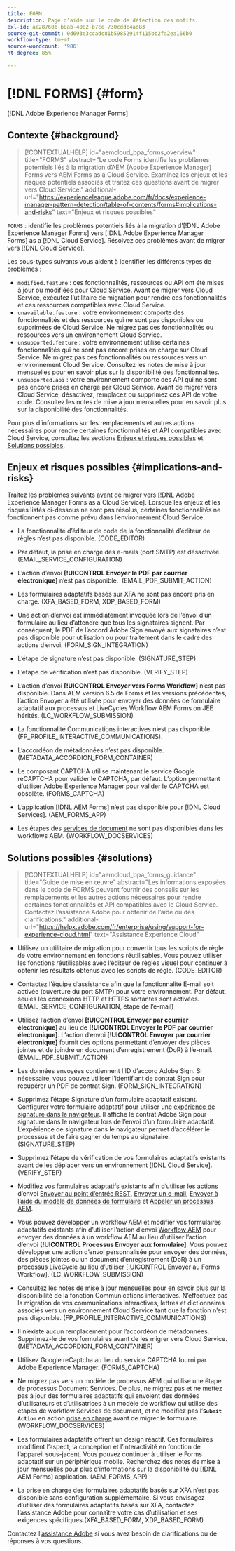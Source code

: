 ```yaml
---
title: FORM
description: Page d’aide sur le code de détection des motifs.
exl-id: ac28760b-b0ab-4082-b7ce-730cddc4ad83
source-git-commit: 0d693e3ccadc81b59852914f115bb2fa2ea166b0
workflow-type: tm+mt
source-wordcount: '986'
ht-degree: 85%

---
```


# [!DNL FORMS] {#form}

[!DNL Adobe Experience Manager Forms]

## Contexte {#background}

>[!CONTEXTUALHELP]
>id="aemcloud_bpa_forms_overview"
>title="FORMS"
>abstract="Le code Forms identifie les problèmes potentiels liés à la migration d’AEM (Adobe Experience Manager) Forms vers AEM Forms as a Cloud Service. Examinez les enjeux et les risques potentiels associés et traitez ces questions avant de migrer vers Cloud Service."
>additional-url="https://experienceleague.adobe.com/fr/docs/experience-manager-pattern-detection/table-of-contents/forms#implications-and-risks" text="Enjeux et risques possibles"

`FORMS` : identifie les problèmes potentiels liés à la migration d’[!DNL Adobe Experience Manager Forms] vers [!DNL Adobe Experience Manager Forms] as a [!DNL Cloud Service]. Résolvez ces problèmes avant de migrer vers [!DNL Cloud Service].

Les sous-types suivants vous aident à identifier les différents types de problèmes :

* `modified.feature` : ces fonctionnalités, ressources ou API ont été mises à jour ou modifiées pour Cloud Service. Avant de migrer vers Cloud Service, exécutez l’utilitaire de migration pour rendre ces fonctionnalités et ces ressources compatibles avec Cloud Service.
* `unavailable.feature` : votre environnement comporte des fonctionnalités et des ressources qui ne sont pas disponibles ou supprimées de Cloud Service. Ne migrez pas ces fonctionnalités ou ressources vers un environnement Cloud Service.
* `unsupported.feature` : votre environnement utilise certaines fonctionnalités qui ne sont pas encore prises en charge sur Cloud Service. Ne migrez pas ces fonctionnalités ou ressources vers un environnement Cloud Service. Consultez les notes de mise à jour mensuelles pour en savoir plus sur la disponibilité des fonctionnalités.
* `unsupported.api` : votre environnement comporte des API qui ne sont pas encore prises en charge par Cloud Service. Avant de migrer vers Cloud Service, désactivez, remplacez ou supprimez ces API de votre code. Consultez les notes de mise à jour mensuelles pour en savoir plus sur la disponibilité des fonctionnalités.

Pour plus d’informations sur les remplacements et autres actions nécessaires pour rendre certaines fonctionnalités et API compatibles avec Cloud Service, consultez les sections [Enjeux et risques possibles](#implications-and-risks) et [Solutions possibles](#solutions).

## Enjeux et risques possibles {#implications-and-risks}

Traitez les problèmes suivants avant de migrer vers [!DNL Adobe Experience Manager Forms as a Cloud Service]. Lorsque les enjeux et les risques listés ci-dessous ne sont pas résolus, certaines fonctionnalités ne fonctionnent pas comme prévu dans l’environnement Cloud Service.

* La fonctionnalité d’éditeur de code de la fonctionnalité d’éditeur de règles n’est pas disponible. (CODE_EDITOR)

* Par défaut, la prise en charge des e-mails (port SMTP) est désactivée. (EMAIL_SERVICE_CONFIGURATION)

* L’action d’envoi **[!UICONTROL Envoyer le PDF par courrier électronique]** n’est pas disponible.  (EMAIL_PDF_SUBMIT_ACTION)

* Les formulaires adaptatifs basés sur XFA ne sont pas encore pris en charge. (XFA_BASED_FORM, XDP_BASED_FORM)

* Une action d’envoi est immédiatement invoquée lors de l’envoi d’un formulaire au lieu d’attendre que tous les signataires signent. Par conséquent, le PDF de l’accord Adobe Sign envoyé aux signataires n’est pas disponible pour utilisation ou pour traitement dans le cadre des actions d’envoi. (FORM_SIGN_INTEGRATION)

* L’étape de signature n’est pas disponible. (SIGNATURE_STEP)

* L’étape de vérification n’est pas disponible. (VERIFY_STEP)

* L’action d’envoi **[!UICONTROL Envoyer vers Forms Workflow]** n’est pas disponible. Dans AEM version 6.5 de Forms et les versions précédentes, l’action Envoyer a été utilisée pour envoyer des données de formulaire adaptatif aux processus et LiveCycles Workflow AEM Forms on JEE hérités. (LC_WORKFLOW_SUBMISSION)

* La fonctionnalité Communications interactives n’est pas disponible. (FP_PROFILE_INTERACTIVE_COMMUNICATIONS).

* L’accordéon de métadonnées n’est pas disponible. (METADATA_ACCORDION_FORM_CONTAINER)

* Le composant CAPTCHA utilise maintenant le service Google reCAPTCHA pour valider le CAPTCHA, par défaut. L’option permettant d’utiliser Adobe Experience Manager pour valider le CAPTCHA est obsolète. (FORMS_CAPTCHA)

* L’application [!DNL AEM Forms] n’est pas disponible pour [!DNL Cloud Services]. (AEM_FORMS_APP)

* Les étapes des [services de document](https://experienceleague.adobe.com/fr/docs/experience-manager-65/content/forms/install-aem-forms/osgi-installation/install-configure-document-services#deployment-topology) ne sont pas disponibles dans les workflows AEM. (WORKFLOW_DOCSERVICES)

## Solutions possibles {#solutions}

>[!CONTEXTUALHELP]
>id="aemcloud_bpa_forms_guidance"
>title="Guide de mise en œuvre"
>abstract="Les informations exposées dans le code de FORMS peuvent fournir des conseils sur les remplacements et les autres actions nécessaires pour rendre certaines fonctionnalités et API compatibles avec le Cloud Service. Contactez l’assistance Adobe pour obtenir de l’aide ou des clarifications."
>additional-url="https://helpx.adobe.com/fr/enterprise/using/support-for-experience-cloud.html" text="Assistance Experience Cloud"

* Utilisez un utilitaire de migration pour convertir tous les scripts de règle de votre environnement en fonctions réutilisables. Vous pouvez utiliser les fonctions réutilisables avec l’éditeur de règles visuel pour continuer à obtenir les résultats obtenus avec les scripts de règle. (CODE_EDITOR)

* Contactez l’équipe d’assistance afin que la fonctionnalité E-mail soit activée (ouverture du port SMTP) pour votre environnement. Par défaut, seules les connexions HTTP et HTTPS sortantes sont activées. (EMAIL_SERVICE_CONFIGURATION, étape de l’e-mail)

* Utilisez l’action d’envoi **[!UICONTROL Envoyer par courrier électronique]** au lieu de **[!UICONTROL Envoyer le PDF par courrier électronique]**. L’action d’envoi **[!UICONTROL Envoyer par courrier électronique]** fournit des options permettant d’envoyer des pièces jointes et de joindre un document d’enregistrement (DoR) à l’e-mail. (EMAIL_PDF_SUBMIT_ACTION)

* Les données envoyées contiennent l’ID d’accord Adobe Sign. Si nécessaire, vous pouvez utiliser l’identifiant de contrat Sign pour récupérer un PDF de contrat Sign. (FORM_SIGN_INTEGRATION)

* Supprimez l’étape Signature d’un formulaire adaptatif existant. Configurer votre formulaire adaptatif pour utiliser une [expérience de signature dans le navigateur](https://blog.developer.adobe.com/using-adobe-sign-to-e-sign-an-adaptive-form-heres-the-best-way-to-do-it-dc3e15f9b684). Il affiche le contrat Adobe Sign pour signature dans le navigateur lors de l’envoi d’un formulaire adaptatif. L’expérience de signature dans le navigateur permet d’accélérer le processus et de faire gagner du temps au signataire. (SIGNATURE_STEP)

* Supprimez l’étape de vérification de vos formulaires adaptatifs existants avant de les déplacer vers un environnement [!DNL Cloud Service]. (VERIFY_STEP)

* Modifiez vos formulaires adaptatifs existants afin d’utiliser les actions d’envoi [Envoyer au point d’entrée REST](https://experienceleague.adobe.com/fr/docs/experience-manager-cloud-service/content/forms/adaptive-forms-authoring/authoring-adaptive-forms-foundation-components/configure-submit-actions-and-metadata-submission/configuring-submit-actions#submit-to-rest-endpoint), [Envoyer un e-mail](https://experienceleague.adobe.com/fr/docs/experience-manager-cloud-service/content/forms/adaptive-forms-authoring/authoring-adaptive-forms-foundation-components/configure-submit-actions-and-metadata-submission/configuring-submit-actions#send-email), [Envoyer à l’aide du modèle de données de formulaire](https://experienceleague.adobe.com/fr/docs/experience-manager-cloud-service/content/forms/adaptive-forms-authoring/authoring-adaptive-forms-foundation-components/configure-submit-actions-and-metadata-submission/configuring-submit-actions#submit-using-form-data-model) et [Appeler un processus AEM](https://experienceleague.adobe.com/fr/docs/experience-manager-cloud-service/content/forms/adaptive-forms-authoring/authoring-adaptive-forms-foundation-components/configure-submit-actions-and-metadata-submission/configuring-submit-actions#invoke-an-aem-workflow).

* Vous pouvez développer un workflow AEM et modifier vos formulaires adaptatifs existants afin d’utiliser l’action d’envoi [Workflow AEM](https://experienceleague.adobe.com/fr/docs/experience-manager-cloud-service/content/forms/adaptive-forms-authoring/authoring-adaptive-forms-foundation-components/configure-submit-actions-and-metadata-submission/configuring-submit-actions#invoke-an-aem-workflow) pour envoyer des données à un workflow AEM au lieu d’utiliser l’action d’envoi **[!UICONTROL Processus Envoyer aux formulaire]**. Vous pouvez développer une action d’envoi personnalisée pour envoyer des données, des pièces jointes ou un document d’enregistrement (DoR) à un processus LiveCycle au lieu d’utiliser [!UICONTROL Envoyer au Forms Workflow]. (LC_WORKFLOW_SUBMISSION)

* Consultez les notes de mise à jour mensuelles pour en savoir plus sur la disponibilité de la fonction Communications interactives. N’effectuez pas la migration de vos communications interactives, lettres et dictionnaires associés vers un environnement Cloud Service tant que la fonction n’est pas disponible. (FP_PROFILE_INTERACTIVE_COMMUNICATIONS)

* Il n’existe aucun remplacement pour l’accordéon de métadonnées. Supprimez-le de vos formulaires avant de les migrer vers Cloud Service. (METADATA_ACCORDION_FORM_CONTAINER)

* Utilisez Google reCaptcha au lieu du service CAPTCHA fourni par Adobe Experience Manager. (FORMS_CAPTCHA)

* Ne migrez pas vers un modèle de processus AEM qui utilise une étape de processus Document Services. De plus, ne migrez pas et ne mettez pas à jour des formulaires adaptatifs qui envoient des données d’utilisateurs et d’utilisatrices à un modèle de workflow qui utilise des étapes de workflow Services de document, et ne modifiez pas l’**`Submit Action`** en action [prise en charge](https://experienceleague.adobe.com/fr/docs/experience-manager-cloud-service/content/forms/adaptive-forms-authoring/authoring-adaptive-forms-foundation-components/configure-submit-actions-and-metadata-submission/configuring-submit-actions) avant de migrer le formulaire. (WORKFLOW_DOCSERVICES)

* Les formulaires adaptatifs offrent un design réactif. Ces formulaires modifient l’aspect, la conception et l’interactivité en fonction de l’appareil sous-jacent. Vous pouvez continuer à utiliser le Forms adaptatif sur un périphérique mobile. Recherchez des notes de mise à jour mensuelles pour plus d’informations sur la disponibilité du [!DNL AEM Forms] application. (AEM_FORMS_APP)

* La prise en charge des formulaires adaptatifs basés sur XFA n’est pas disponible sans configuration supplémentaire. Si vous envisagez d’utiliser des formulaires adaptatifs basés sur XFA, contactez l’assistance Adobe pour connaître votre cas d’utilisation et ses exigences spécifiques.(XFA_BASED_FORM, XDP_BASED_FORM)

Contactez l’[assistance Adobe](https://helpx.adobe.com/fr/enterprise/using/support-for-experience-cloud.html) si vous avez besoin de clarifications ou de réponses à vos questions.
